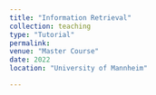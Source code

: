 ```yaml
---
title: "Information Retrieval"
collection: teaching
type: "Tutorial"
permalink:
venue: "Master Course"
date: 2022
location: "University of Mannheim"

---
```

